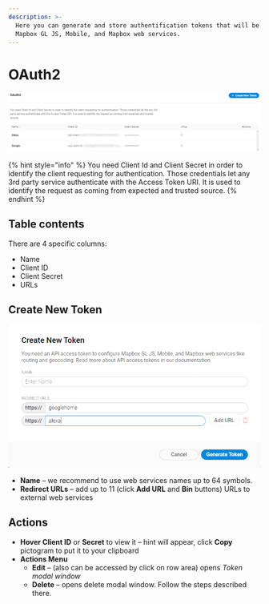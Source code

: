 ```yaml
---
description: >-
  Here you can generate and store authentification tokens that will be used with
  Mapbox GL JS, Mobile, and Mapbox web services.
---
```


# OAuth2

![](../../../.gitbook/assets/OAuth2.PNG)

{% hint style="info" %}
You need Client Id and Client Secret in order to identify the client requesting for authentication. Those credentials let any 3rd party service authenticate with the Access Token URI. It is used to identify the request as coming from expected and trusted source.
{% endhint %}

## Table contents

There are 4 specific columns:

* Name
* Client ID
* Client Secret
* URLs

## Create New Token

![](../../../.gitbook/assets/CreateNewToken.PNG)

* **Name** – we recommend to use web services names up to 64 symbols.
* **Redirect URLs** – add up to 11 (click **Add URL** and **Bin** buttons) URLs to external web services&#x20;

## Actions

* **Hover Client ID** or **Secret** to view it – hint will appear, click **Copy** pictogram to put it to your clipboard
* **Actions Menu**
  * **Edit** – (also can be accessed by click on row area) opens _Token modal window_
  * **Delete** – opens delete modal window. Follow the steps described there.
